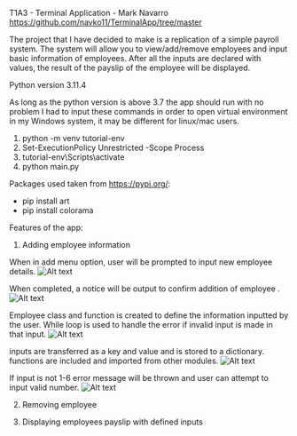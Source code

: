 T1A3 - Terminal Application - Mark Navarro
https://github.com/navko11/TerminalApp/tree/master

The project that I have decided to make is a replication of a simple payroll system.
The system will allow you to view/add/remove employees and input basic information of employees.
After all the inputs are declared with values, the result of the payslip of the employee will be displayed.

Python version 3.11.4

As long as the python version is above 3.7 the app should run with no problem
I had to input these commands in order to open virtual environment in my Windows system, it may be different for linux/mac users.
1. python -m venv tutorial-env              
2. Set-ExecutionPolicy Unrestricted -Scope Process
3. tutorial-env\Scripts\activate
4. python main.py

Packages used taken from https://pypi.org/:
- pip install art
- pip install colorama              

Features of the app:

1. Adding employee information

When in add menu option, user will be prompted to input new employee details.
![Alt text](../appscreenshots/addemp.jpg)

When completed, a notice will be output to confirm addition of employee .
![Alt text](../appscreenshots/addemp1.jpg)

Employee class and function is created to define the information inputted by the user.
While loop is used to handle the error if invalid input is made in that input.
![Alt text](../appscreenshots/classemployee(add1).jpg)

inputs are transferred as a key and value and is stored to a dictionary.
functions are included and imported from other modules.
![Alt text](../appscreenshots/classemployee(add2).jpg)

If input is not 1-6 error message will be thrown and user can attempt to input valid number.
![Alt text](../appscreenshots/erroraddemp.jpg)

2. Removing employee



3. Displaying employees payslip with defined inputs





